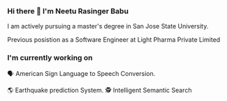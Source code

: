 ### Hi there :wave: I'm Neetu Rasinger Babu

I am actively pursuing a master's degree in San Jose State University.

Previous posistion as a Software Engineer at Light Pharma Private Limited

### I'm currently working on

:speaking_head: American Sign Language to Speech Conversion.

🌎 Earthquake prediction System.
🕵️  Intelligent Semantic Search
